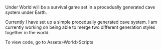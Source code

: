 Under World will be a survival game set in a procedually generated cave system under Earth.

Currently I have set up a simple procedually generated cave system. I am currently working on being able to merge two different generation styles together in the world.

To view code, go to Assets>World>Scripts

